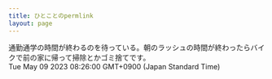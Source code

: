 ```yaml
---
title: ひとことのpermlink
layout: page
---
```

<div class="box" dt="1683588360966">
  通勤通学の時間が終わるのを待っている。朝のラッシュの時間が終わったらバイクで前の家に帰って掃除とかゴミ捨てです。
  <div class="content is-small">Tue May 09 2023 08:26:00 GMT+0900 (Japan Standard Time)</div>
</div>